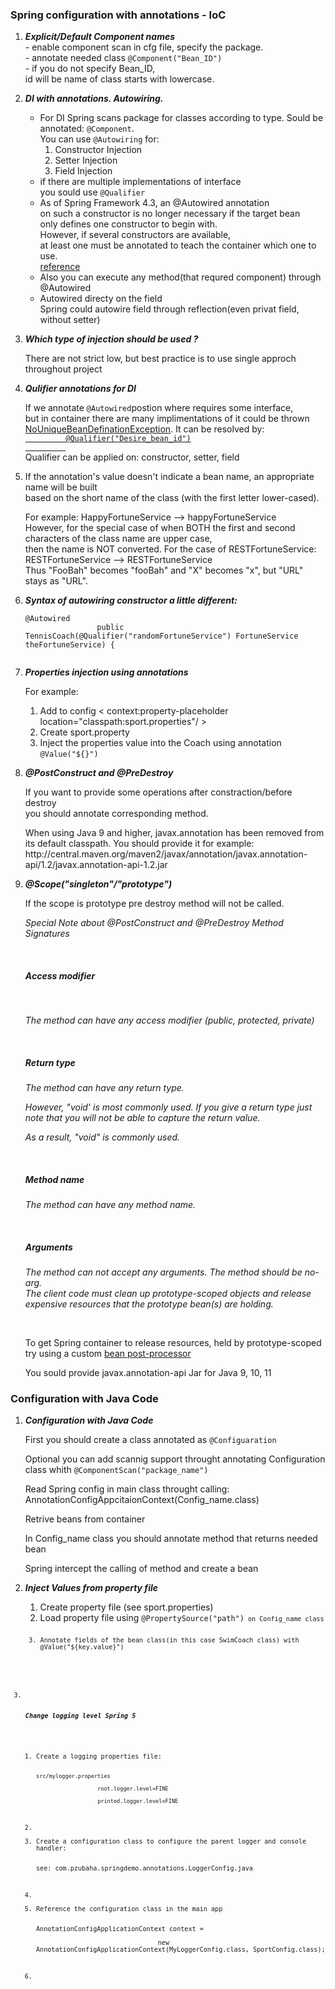 <h3>Spring configuration with annotations - IoC</h3>
<ol>
    <li><p><strong><i>Explicit/Default Component names</i></strong><br>
        - enable component scan in cfg file, specify the package.<br>
        - annotate needed class 
        <code>@Component("Bean_ID")</code><br>
        - if you do not specify Bean_ID,<br>
        id will be name of class starts with lowercase.</p>
    </li>
    <li><p><strong><i>DI with annotations. Autowiring.</i></strong>
        <ul>
            <li>For DI Spring scans package for classes according to type.
                        Sould be annotated: <code>@Component</code>.<br>
                        You can use <code>@Autowiring</code> for:
                        <ol>
                            <li>Constructor Injection</li>
                            <li>Setter Injection</li>
                            <li>Field Injection</li>
                        </ol>
            </li>
            <li>if there are multiple implementations of interface<br>
                         you sould use <code>@Qualifier</code></li>
            <li>As of Spring Framework 4.3, an @Autowired annotation <br>
                        on such a constructor is no longer necessary if the target bean<br>
                        only defines one constructor to begin with.<br>
                        However, if several constructors are available,<br>
                        at least one must be annotated to teach the container which one to use.<br>
                        <a href=https://docs.spring.io/spring/docs/current/spring-framework-reference/core.html#beans-autowired-annotation>reference</a>
            </li>
            <li>Also you can execute any method(that requred component) through @Autowired<br></li>
            <li>Autowired directy on the field<br>
            Spring could autowire field through reflection(even privat field, without setter) </li>
        </ul></p>
    </li>
    <li>
        <p><strong><i>Which type of injection should be used ?</i></strong><br></p>
        <article>There are not strict low, but best practice is to use single approch throughout project
        </article>
    </li>
    <li><strong><i><p>Qulifier annotations for DI</i></strong></p>
        <p></p>
        <p>If we annotate <code>@Autowired</code>postion where requires some interface,<br>
         but in container there are many implimentations of it could be thrown 
         <a href="https://docs.spring.io/spring-framework/docs/current/javadoc-api/org/springframework/beans/factory/NoUniqueBeanDefinitionException.html">
         NoUniqueBeanDefinationException</a>. It can be resolved by:
         <code><a href =https://docs.spring.io/spring/docs/current/spring-framework-reference/core.html#beans-scanning-qualifiers>
         @Qualifier("Desire_bean_id")
         </a></code><br>
         Qualifier can be applied on: constructor, setter, field</p>
    </li>
    <li><p>If the annotation's value doesn't indicate a bean name,
                an appropriate name will be built<br>
                based on the short name of the class (with the first letter lower-cased).</p>
        <p>For example: HappyFortuneService --> happyFortuneService
                <br>However, for the special case of when BOTH the first and second characters of the class name are upper case,<br>
                then the name is NOT converted. For the case of RESTFortuneService:
                RESTFortuneService --> RESTFortuneService<br>
                Thus "FooBah" becomes "fooBah" and "X" becomes "x", but "URL" stays as "URL".</p>
    </li>
    <li><strong><i>Syntax of autowiring constructor a little different:</strong></i>
    <p><code>@Autowired
                public TennisCoach(@Qualifier("randomFortuneService") FortuneService theFortuneService) {
    </code>
    </p>
    </li>
    <li>
        <strong><i>Properties injection using annotations</i></strong>
        <p> For example:
            <ol>
                <li>Add to config < context:property-placeholder location="classpath:sport.properties"/ >
                </li>
                <li>Create sport.property</li>
                <li>Inject the properties value into the Coach using annotation
                <code>@Value("${}")</code></li>
            </ol>
        </p>
    </li>
    <li>
        <p><strong><i>@PostConstruct and @PreDestroy</i></strong></p>
        <p>If you want to provide some operations after constraction/before destroy<br>
        you should annotate corresponding method.</p>
        <p>When using Java 9 and higher,
         javax.annotation has been removed from its default classpath. You should provide it for example:<br>
         http://central.maven.org/maven2/javax/annotation/javax.annotation-api/1.2/javax.annotation-api-1.2.jar</p>
    </li>
    <li>
        <p><strong><i>@Scope("singleton"/"prototype") </i></strong></p>
        <p>If the scope is prototype pre destroy method will not be called.</p>
        <i><p>Special Note about @PostConstruct and @PreDestroy Method Signatures</p>
        <br>
        <h5>Access modifier</h5>
        <br>
        <p>The method can have any access modifier (public, protected, private)</p>
        <br>
        <h5>Return type</h5>
        <p>The method can have any return type.</p>
        <p>However, "void' is most commonly used. If you give a return type just note that you will not be able to capture the return value.</p>
        <p>As a result, "void" is commonly used.</p>
        <br>
        <h5>Method name</h5>
        <p>The method can have any method name.</p>
        <br>
        <h5>Arguments</h5>
        <p>The method can not accept any arguments. The method should be no-arg.<br>
         The client code must clean up prototype-scoped objects and release expensive resources that the prototype bean(s) are holding. </p></i>
        <br>
        <p>To get Spring container to release resources, held by prototype-scoped try using a custom 
        <a href=https://docs.spring.io/spring/docs/current/spring-framework-reference/core.html#beans-factory-extension-bpp>bean post-processor</a></p>
        <p>You sould provide javax.annotation-api Jar for Java 9, 10, 11</p>
    </li>
    
</ol>
<h3>Configuration with Java Code</h3>
<ol>
    <li>
        <p><strong><i>Configuration with Java Code</i></strong></p>
        <p>First you should create a class annotated as <code>@Configuaration</code></p>
        <p>Optional you can add scannig support throught annotating Configuration class whith <code>@ComponentScan("package_name")</code> </p>
        <p>Read Spring config in main class throught calling: <br>
            AnnotationConfigAppcitaionContext(Config_name.class)</p>
         <p>Retrive beans from container</p>
         <p>In Config_name class you should annotate method that returns needed bean</p>
         <p>Spring intercept the calling of method and create a bean</p>
    </li>
    <li>
        <p><strong><i>Inject Values from property file</i></strong></p>
        <ol>
            <li>Create property file (see sport.properties)</li>
            <li>Load property file using <code>@PropertySource("path")<Code> on Config_name class</li>
            <li>Annotate fields of the bean class(in this case SwimCoach class) with @Value("${key.value}") </li>
        </ol>
    </li>
    <li>
        <p><strong><i>Change logging level Spring 5</i></strong></p>
        <ol>
            <li>Create a logging properties file: 
                <p><code>src/mylogger.properties<br>
                   root.logger.level=FINE<br>
                   printed.logger.level=FINE</code></p>
            <li>
            <li>Create a configuration class to configure the parent logger and console handler:
                <p>see: com.pzubaha.springdemo.annotations.LoggerConfig.java</p>
            <li>
            <li>Reference the configuration class in the main app
                <p>AnnotationConfigApplicationContext context = <br>
                   				new AnnotationConfigApplicationContext(MyLoggerConfig.class, SportConfig.class);</p>
            <li>
        </ol>
    </li>
</ol>